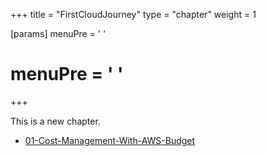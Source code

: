 +++
title = "FirstCloudJourney"
type = "chapter"
weight = 1

[params]
  menuPre = '<i class="fa-solid fa-route"></i> '
#   menuPre = '<i class="fab fa-github"></i> '

+++

This is a new chapter.

- [01-Cost-Management-With-AWS-Budget](01-Cost-Management-With-AWS-Budget)